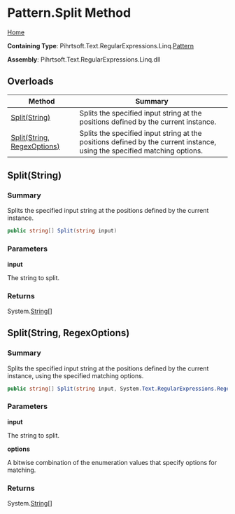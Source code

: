 # Pattern\.Split Method

[Home](../../../../../../README.md)

**Containing Type**: Pihrtsoft\.Text\.RegularExpressions\.Linq\.[Pattern](../README.md)

**Assembly**: Pihrtsoft\.Text\.RegularExpressions\.Linq\.dll

## Overloads

| Method | Summary |
| ------ | ------- |
| [Split(String)](#Pihrtsoft_Text_RegularExpressions_Linq_Pattern_Split_System_String_) | Splits the specified input string at the positions defined by the current instance\. |
| [Split(String, RegexOptions)](#Pihrtsoft_Text_RegularExpressions_Linq_Pattern_Split_System_String_System_Text_RegularExpressions_RegexOptions_) | Splits the specified input string at the positions defined by the current instance, using the specified matching options\. |

## Split\(String\) <a name="Pihrtsoft_Text_RegularExpressions_Linq_Pattern_Split_System_String_"></a>

### Summary

Splits the specified input string at the positions defined by the current instance\.

```csharp
public string[] Split(string input)
```

### Parameters

**input**

The string to split\.

### Returns

System\.[String](https://docs.microsoft.com/en-us/dotnet/api/system.string)\[\]

## Split\(String, RegexOptions\) <a name="Pihrtsoft_Text_RegularExpressions_Linq_Pattern_Split_System_String_System_Text_RegularExpressions_RegexOptions_"></a>

### Summary

Splits the specified input string at the positions defined by the current instance, using the specified matching options\.

```csharp
public string[] Split(string input, System.Text.RegularExpressions.RegexOptions options)
```

### Parameters

**input**

The string to split\.

**options**

A bitwise combination of the enumeration values that specify options for matching\.

### Returns

System\.[String](https://docs.microsoft.com/en-us/dotnet/api/system.string)\[\]


